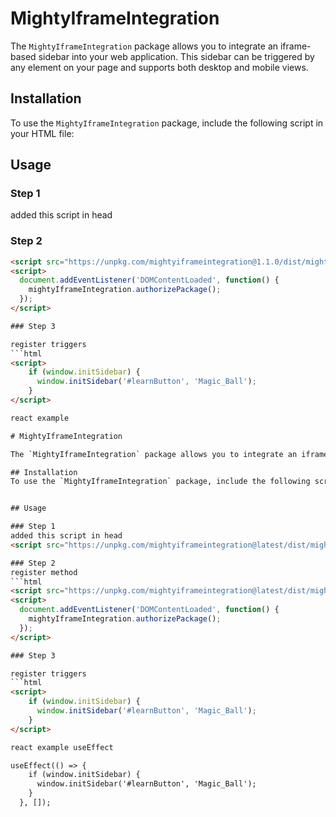 # MightyIframeIntegration

The `MightyIframeIntegration` package allows you to integrate an iframe-based sidebar into your web application. This sidebar can be triggered by any element on your page and supports both desktop and mobile views.

## Installation
To use the `MightyIframeIntegration` package, include the following script in your HTML file:


## Usage

### Step 1
added this script in head 
<script src="https://unpkg.com/mightyiframeintegration@1.1.0/dist/mightyIframeIntegration.js"></script>

### Step 2
```html
<script src="https://unpkg.com/mightyiframeintegration@1.1.0/dist/mightyIframeIntegration.js"></script>
<script>
  document.addEventListener('DOMContentLoaded', function() {
    mightyIframeIntegration.authorizePackage();
  });
</script>

### Step 3

register triggers
```html
<script>
    if (window.initSidebar) {
      window.initSidebar('#learnButton', 'Magic_Ball');
    }
</script>

react example

# MightyIframeIntegration

The `MightyIframeIntegration` package allows you to integrate an iframe-based sidebar into your web application. This sidebar can be triggered by any element on your page and supports both desktop and mobile views.

## Installation
To use the `MightyIframeIntegration` package, include the following script in your HTML file:


## Usage

### Step 1
added this script in head 
<script src="https://unpkg.com/mightyiframeintegration@latest/dist/mightyIframeIntegration.js"></script>

### Step 2
register method
```html
<script src="https://unpkg.com/mightyiframeintegration@latest/dist/mightyIframeIntegration.js"></script>
<script>
  document.addEventListener('DOMContentLoaded', function() {
    mightyIframeIntegration.authorizePackage();
  });
</script>

### Step 3

register triggers
```html
<script>
    if (window.initSidebar) {
      window.initSidebar('#learnButton', 'Magic_Ball');
    }
</script>

react example useEffect

useEffect(() => {
    if (window.initSidebar) {
      window.initSidebar('#learnButton', 'Magic_Ball');
    }
  }, []);


